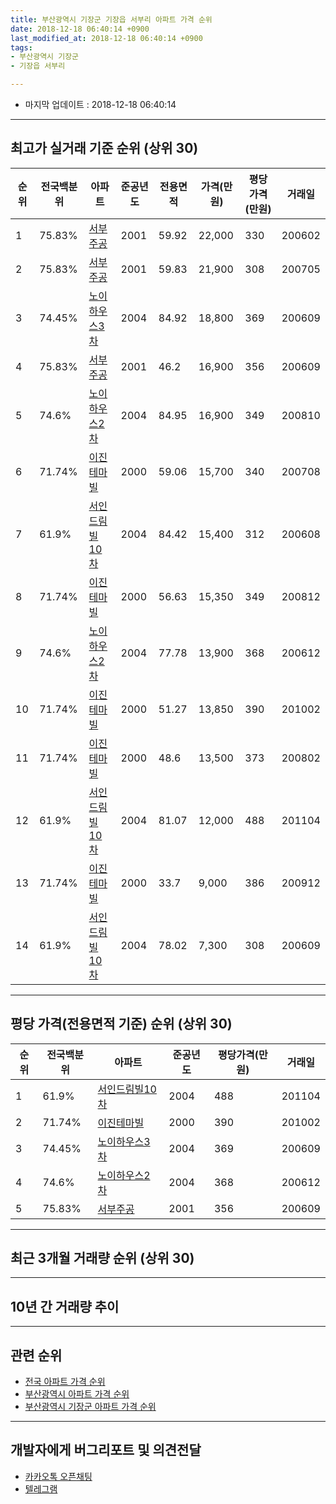```yaml
---
title: 부산광역시 기장군 기장읍 서부리 아파트 가격 순위
date: 2018-12-18 06:40:14 +0900
last_modified_at: 2018-12-18 06:40:14 +0900
tags:
- 부산광역시 기장군
- 기장읍 서부리

---
```


* 마지막 업데이트 : 2018-12-18 06:40:14

---

## 최고가 실거래 기준 순위 (상위 30)


|순위|전국백분위|아파트|준공년도|전용면적|가격(만원)|평당가격(만원)|거래일|
|---|---|---|---|---|---|---|---|
|1|75.83%|[서부주공](https://search.naver.com/search.naver?query=%EB%B6%80%EC%82%B0%EA%B4%91%EC%97%AD%EC%8B%9C+%EA%B8%B0%EC%9E%A5%EA%B5%B0+%EA%B8%B0%EC%9E%A5%EC%9D%8D+%EC%84%9C%EB%B6%80%EB%A6%AC+%EC%84%9C%EB%B6%80%EC%A3%BC%EA%B3%B5)|2001|59.92|22,000|330|200602|
|2|75.83%|[서부주공](https://search.naver.com/search.naver?query=%EB%B6%80%EC%82%B0%EA%B4%91%EC%97%AD%EC%8B%9C+%EA%B8%B0%EC%9E%A5%EA%B5%B0+%EA%B8%B0%EC%9E%A5%EC%9D%8D+%EC%84%9C%EB%B6%80%EB%A6%AC+%EC%84%9C%EB%B6%80%EC%A3%BC%EA%B3%B5)|2001|59.83|21,900|308|200705|
|3|74.45%|[노이하우스3차](https://search.naver.com/search.naver?query=%EB%B6%80%EC%82%B0%EA%B4%91%EC%97%AD%EC%8B%9C+%EA%B8%B0%EC%9E%A5%EA%B5%B0+%EA%B8%B0%EC%9E%A5%EC%9D%8D+%EC%84%9C%EB%B6%80%EB%A6%AC+%EB%85%B8%EC%9D%B4%ED%95%98%EC%9A%B0%EC%8A%A43%EC%B0%A8)|2004|84.92|18,800|369|200609|
|4|75.83%|[서부주공](https://search.naver.com/search.naver?query=%EB%B6%80%EC%82%B0%EA%B4%91%EC%97%AD%EC%8B%9C+%EA%B8%B0%EC%9E%A5%EA%B5%B0+%EA%B8%B0%EC%9E%A5%EC%9D%8D+%EC%84%9C%EB%B6%80%EB%A6%AC+%EC%84%9C%EB%B6%80%EC%A3%BC%EA%B3%B5)|2001|46.2|16,900|356|200609|
|5|74.6%|[노이하우스2차](https://search.naver.com/search.naver?query=%EB%B6%80%EC%82%B0%EA%B4%91%EC%97%AD%EC%8B%9C+%EA%B8%B0%EC%9E%A5%EA%B5%B0+%EA%B8%B0%EC%9E%A5%EC%9D%8D+%EC%84%9C%EB%B6%80%EB%A6%AC+%EB%85%B8%EC%9D%B4%ED%95%98%EC%9A%B0%EC%8A%A42%EC%B0%A8)|2004|84.95|16,900|349|200810|
|6|71.74%|[이진테마빌](https://search.naver.com/search.naver?query=%EB%B6%80%EC%82%B0%EA%B4%91%EC%97%AD%EC%8B%9C+%EA%B8%B0%EC%9E%A5%EA%B5%B0+%EA%B8%B0%EC%9E%A5%EC%9D%8D+%EC%84%9C%EB%B6%80%EB%A6%AC+%EC%9D%B4%EC%A7%84%ED%85%8C%EB%A7%88%EB%B9%8C)|2000|59.06|15,700|340|200708|
|7|61.9%|[서인드림빌10차](https://search.naver.com/search.naver?query=%EB%B6%80%EC%82%B0%EA%B4%91%EC%97%AD%EC%8B%9C+%EA%B8%B0%EC%9E%A5%EA%B5%B0+%EA%B8%B0%EC%9E%A5%EC%9D%8D+%EC%84%9C%EB%B6%80%EB%A6%AC+%EC%84%9C%EC%9D%B8%EB%93%9C%EB%A6%BC%EB%B9%8C10%EC%B0%A8)|2004|84.42|15,400|312|200608|
|8|71.74%|[이진테마빌](https://search.naver.com/search.naver?query=%EB%B6%80%EC%82%B0%EA%B4%91%EC%97%AD%EC%8B%9C+%EA%B8%B0%EC%9E%A5%EA%B5%B0+%EA%B8%B0%EC%9E%A5%EC%9D%8D+%EC%84%9C%EB%B6%80%EB%A6%AC+%EC%9D%B4%EC%A7%84%ED%85%8C%EB%A7%88%EB%B9%8C)|2000|56.63|15,350|349|200812|
|9|74.6%|[노이하우스2차](https://search.naver.com/search.naver?query=%EB%B6%80%EC%82%B0%EA%B4%91%EC%97%AD%EC%8B%9C+%EA%B8%B0%EC%9E%A5%EA%B5%B0+%EA%B8%B0%EC%9E%A5%EC%9D%8D+%EC%84%9C%EB%B6%80%EB%A6%AC+%EB%85%B8%EC%9D%B4%ED%95%98%EC%9A%B0%EC%8A%A42%EC%B0%A8)|2004|77.78|13,900|368|200612|
|10|71.74%|[이진테마빌](https://search.naver.com/search.naver?query=%EB%B6%80%EC%82%B0%EA%B4%91%EC%97%AD%EC%8B%9C+%EA%B8%B0%EC%9E%A5%EA%B5%B0+%EA%B8%B0%EC%9E%A5%EC%9D%8D+%EC%84%9C%EB%B6%80%EB%A6%AC+%EC%9D%B4%EC%A7%84%ED%85%8C%EB%A7%88%EB%B9%8C)|2000|51.27|13,850|390|201002|
|11|71.74%|[이진테마빌](https://search.naver.com/search.naver?query=%EB%B6%80%EC%82%B0%EA%B4%91%EC%97%AD%EC%8B%9C+%EA%B8%B0%EC%9E%A5%EA%B5%B0+%EA%B8%B0%EC%9E%A5%EC%9D%8D+%EC%84%9C%EB%B6%80%EB%A6%AC+%EC%9D%B4%EC%A7%84%ED%85%8C%EB%A7%88%EB%B9%8C)|2000|48.6|13,500|373|200802|
|12|61.9%|[서인드림빌10차](https://search.naver.com/search.naver?query=%EB%B6%80%EC%82%B0%EA%B4%91%EC%97%AD%EC%8B%9C+%EA%B8%B0%EC%9E%A5%EA%B5%B0+%EA%B8%B0%EC%9E%A5%EC%9D%8D+%EC%84%9C%EB%B6%80%EB%A6%AC+%EC%84%9C%EC%9D%B8%EB%93%9C%EB%A6%BC%EB%B9%8C10%EC%B0%A8)|2004|81.07|12,000|488|201104|
|13|71.74%|[이진테마빌](https://search.naver.com/search.naver?query=%EB%B6%80%EC%82%B0%EA%B4%91%EC%97%AD%EC%8B%9C+%EA%B8%B0%EC%9E%A5%EA%B5%B0+%EA%B8%B0%EC%9E%A5%EC%9D%8D+%EC%84%9C%EB%B6%80%EB%A6%AC+%EC%9D%B4%EC%A7%84%ED%85%8C%EB%A7%88%EB%B9%8C)|2000|33.7|9,000|386|200912|
|14|61.9%|[서인드림빌10차](https://search.naver.com/search.naver?query=%EB%B6%80%EC%82%B0%EA%B4%91%EC%97%AD%EC%8B%9C+%EA%B8%B0%EC%9E%A5%EA%B5%B0+%EA%B8%B0%EC%9E%A5%EC%9D%8D+%EC%84%9C%EB%B6%80%EB%A6%AC+%EC%84%9C%EC%9D%B8%EB%93%9C%EB%A6%BC%EB%B9%8C10%EC%B0%A8)|2004|78.02|7,300|308|200609|


---

## 평당 가격(전용면적 기준) 순위 (상위 30)


|순위|전국백분위|아파트|준공년도|평당가격(만원)|거래일|
|---|---|---|---|---|---|
|1|61.9%|[서인드림빌10차](https://search.naver.com/search.naver?query=%EB%B6%80%EC%82%B0%EA%B4%91%EC%97%AD%EC%8B%9C+%EA%B8%B0%EC%9E%A5%EA%B5%B0+%EA%B8%B0%EC%9E%A5%EC%9D%8D+%EC%84%9C%EB%B6%80%EB%A6%AC+%EC%84%9C%EC%9D%B8%EB%93%9C%EB%A6%BC%EB%B9%8C10%EC%B0%A8)|2004|488|201104|
|2|71.74%|[이진테마빌](https://search.naver.com/search.naver?query=%EB%B6%80%EC%82%B0%EA%B4%91%EC%97%AD%EC%8B%9C+%EA%B8%B0%EC%9E%A5%EA%B5%B0+%EA%B8%B0%EC%9E%A5%EC%9D%8D+%EC%84%9C%EB%B6%80%EB%A6%AC+%EC%9D%B4%EC%A7%84%ED%85%8C%EB%A7%88%EB%B9%8C)|2000|390|201002|
|3|74.45%|[노이하우스3차](https://search.naver.com/search.naver?query=%EB%B6%80%EC%82%B0%EA%B4%91%EC%97%AD%EC%8B%9C+%EA%B8%B0%EC%9E%A5%EA%B5%B0+%EA%B8%B0%EC%9E%A5%EC%9D%8D+%EC%84%9C%EB%B6%80%EB%A6%AC+%EB%85%B8%EC%9D%B4%ED%95%98%EC%9A%B0%EC%8A%A43%EC%B0%A8)|2004|369|200609|
|4|74.6%|[노이하우스2차](https://search.naver.com/search.naver?query=%EB%B6%80%EC%82%B0%EA%B4%91%EC%97%AD%EC%8B%9C+%EA%B8%B0%EC%9E%A5%EA%B5%B0+%EA%B8%B0%EC%9E%A5%EC%9D%8D+%EC%84%9C%EB%B6%80%EB%A6%AC+%EB%85%B8%EC%9D%B4%ED%95%98%EC%9A%B0%EC%8A%A42%EC%B0%A8)|2004|368|200612|
|5|75.83%|[서부주공](https://search.naver.com/search.naver?query=%EB%B6%80%EC%82%B0%EA%B4%91%EC%97%AD%EC%8B%9C+%EA%B8%B0%EC%9E%A5%EA%B5%B0+%EA%B8%B0%EC%9E%A5%EC%9D%8D+%EC%84%9C%EB%B6%80%EB%A6%AC+%EC%84%9C%EB%B6%80%EC%A3%BC%EA%B3%B5)|2001|356|200609|


---

## 최근 3개월 거래량 순위 (상위 30)


<div style="width:100%;">
    <canvas id="deal_count_ranking" height="250"></canvas>
</div>


<script>
new Chart(document.getElementById("deal_count_ranking"), {
    type: 'horizontalBar',
    data: {
        labels: ['이진테마빌', '서부주공'],
        datasets: [{
            label: '실거래 수',
            data: [1, 1],
            borderColor: "rgba(255, 0, 128, 1)",
            backgroundColor: "rgba(255, 0, 128, 0.5)",
            fill: false,
        }]
    },
    options: {
        responsive: true,
        title: {
            display: true,
            text: '최근 3개월 거래량 순위'
        },
        tooltips: {
            mode: 'index',
            intersect: false,
            callbacks: {
                title: function(tooltipItems, data) {
                    return "실거래 수:";
                },
                label: function(tooltipItem, data) {
                    return data.labels[tooltipItem.index] + ": " + tooltipItem.xLabel;
                }
            }
        },
        hover: {
            mode: 'nearest',
            intersect: true
        },
        scales: {
            xAxes: [{
                display: true,
                scaleLabel: {
                    display: true,
                    labelString: '실거래 수'
                },
                ticks: {
                    suggestedMin: 0,
                }
            }],
            yAxes: [{
                display: true,
                ticks: {
                    autoSkip: false,
                    callback: function(value, index, values) {
                        if (value.length > 15)
                            return value.substr(0, 13) + "...";
                        else
                            return value;
                    }
                },
                scaleLabel: {
                    display: false,
                }
            }]
        }
    }
});

</script>


---

## 10년 간 거래량 추이


<div style="width:100%;">
    <canvas id="deal_progress" height="250"></canvas>
</div>

<script>
new Chart(document.getElementById("deal_progress"), {
    type: 'line',
    data: {
        labels: ['200812','200901','200902','200903','200904','200905','200906','200907','200908','200909','200910','200911','200912','201001','201002','201003','201004','201005','201006','201007','201008','201009','201010','201011','201012','201101','201102','201103','201104','201105','201106','201107','201108','201109','201110','201111','201112','201201','201202','201203','201204','201205','201206','201207','201208','201209','201210','201211','201212','201301','201302','201303','201304','201305','201306','201307','201308','201309','201310','201311','201312','201401','201402','201403','201404','201405','201406','201407','201408','201409','201410','201411','201412','201501','201502','201503','201504','201505','201506','201507','201508','201509','201510','201511','201512','201601','201602','201603','201604','201605','201606','201607','201608','201609','201610','201611','201612','201701','201702','201703','201704','201705','201706','201707','201708','201709','201710','201711','201712','201801','201802','201803','201804','201805','201806','201807','201808','201809','201810','201811','201812'],
        datasets: [{
            label: '실거래 수',
            pointRadius: 1,
            data: [3, 4, 8, 1, 8, 4, 6, 10, 7, 9, 6, 12, 61, 65, 17, 46, 37, 25, 15, 12, 8, 4, 5, 7, 9, 4, 11, 8, 8, 7, 1, 1, 6, 4, 9, 7, 7, 4, 6, 4, 7, 7, 3, 4, 4, 1, 3, 8, 4, 5, 8, 10, 6, 6, 9, 7, 6, 7, 11, 13, 11, 5, 5, 7, 12, 8, 12, 8, 8, 11, 11, 8, 5, 10, 9, 16, 16, 6, 10, 15, 12, 10, 12, 9, 8, 6, 4, 4, 10, 6, 8, 10, 14, 15, 13, 9, 4, 7, 9, 1, 7, 14, 7, 6, 2, 5, 8, 9, 4, 5, 1, 9, 2, 6, 4, 2, 2, 3, 1, 0, 1],
            borderColor: "rgba(255, 201, 14, 1)",
            backgroundColor: "rgba(255, 201, 14, 0.5)",
            fill: true,
        }]
    },
    options: {
        responsive: true,
        title: {
            display: true,
            text: '10년간 거래량 추이'
        },
        tooltips: {
            mode: 'index',
            intersect: false,
        },
        hover: {
            mode: 'nearest',
            intersect: true
        },
        scales: {
            xAxes: [{
                display: true,
                scaleLabel: {
                    display: true,
                    labelString: '년/월'
                }
            }],
            yAxes: [{
                display: true,
                ticks: {
                    suggestedMin: 0,
                },
                scaleLabel: {
                    display: true,
                    labelString: '실거래 수'
                }
            }]
        }
    }
});

</script>


---

## 관련 순위

- [전국 아파트 가격 순위](https://inasie.github.io/apt-ranking/전국)
- [부산광역시 아파트 가격 순위](https://inasie.github.io/apt-ranking/부산광역시)
- [부산광역시 기장군 아파트 가격 순위](https://inasie.github.io/apt-ranking/부산광역시-기장군)


---

## 개발자에게 버그리포트 및 의견전달

- [카카오톡 오픈채팅](https://open.kakao.com/o/gLJUAP4)
- [텔레그램](https://t.me/inasie)

